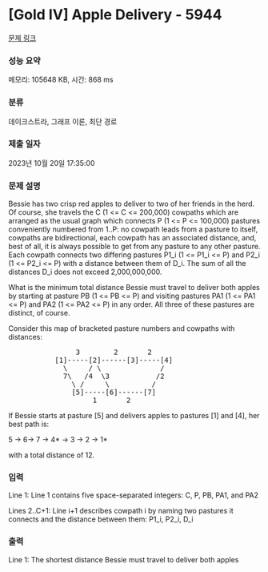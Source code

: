 # [Gold IV] Apple Delivery - 5944 

[문제 링크](https://www.acmicpc.net/problem/5944) 

### 성능 요약

메모리: 105648 KB, 시간: 868 ms

### 분류

데이크스트라, 그래프 이론, 최단 경로

### 제출 일자

2023년 10월 20일 17:35:00

### 문제 설명

<p>Bessie has two crisp red apples to deliver to two of her friends in the herd. Of course, she travels the C (1 <= C <= 200,000) cowpaths which are arranged as the usual graph which connects P (1 <= P <= 100,000) pastures conveniently numbered from 1..P: no cowpath leads from a pasture to itself, cowpaths are bidirectional, each cowpath has an associated distance, and, best of all, it is always possible to get from any pasture to any other pasture. Each cowpath connects two differing pastures P1_i (1 <= P1_i <= P) and P2_i (1 <= P2_i <= P) with a distance between them of D_i. The sum of all the distances D_i does not exceed 2,000,000,000.</p>

<p>What is the minimum total distance Bessie must travel to deliver both apples by starting at pasture PB (1 <= PB <= P) and visiting pastures PA1 (1 <= PA1 <= P) and PA2 (1 <= PA2 <= P) in any order. All three of these pastures are distinct, of course.</p>

<p>Consider this map of bracketed pasture numbers and cowpaths with distances:</p>

<pre>                3        2       2
           [1]-----[2]------[3]-----[4]
             \     / \              /
             7\   /4  \3           /2
               \ /     \          /
               [5]-----[6]------[7]
                    1       2
</pre>

<p>If Bessie starts at pasture [5] and delivers apples to pastures [1] and [4], her best path is:</p>

<p>5 -> 6-> 7 -> 4* -> 3 -> 2 -> 1*</p>

<p>with a total distance of 12.</p>

### 입력 

 <p>Line 1: Line 1 contains five space-separated integers: C, P, PB, PA1, and PA2</p>

<p>Lines 2..C+1: Line i+1 describes cowpath i by naming two pastures it connects and the distance between them: P1_i, P2_i, D_i</p>

### 출력 

 <p>Line 1: The shortest distance Bessie must travel to deliver both apples</p>

